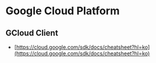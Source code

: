 # Google Cloud Platform 

## GCloud Client 

- [https://cloud.google.com/sdk/docs/cheatsheet?hl=ko](https://cloud.google.com/sdk/docs/cheatsheet?hl=ko)